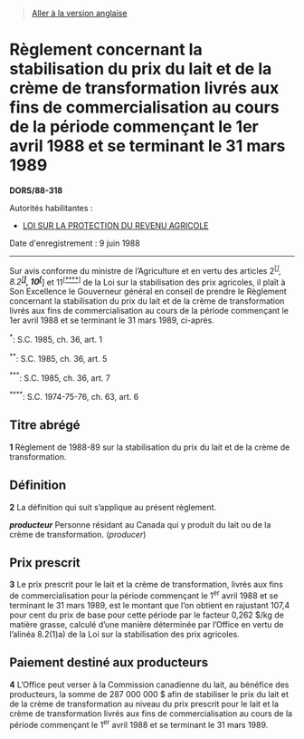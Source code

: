 > [Aller à la version anglaise](/en/Regulations/Statutory%20Orders%20and%20Regulations/88/318.md)

# Règlement concernant la stabilisation du prix du lait et de la crème de transformation livrés aux fins de commercialisation au cours de la période commençant le 1er avril 1988 et se terminant le 31 mars 1989

**DORS/88-318**

Autorités habilitantes : 
- [LOI SUR LA PROTECTION DU REVENU AGRICOLE](/fr/Lois/Lois%20du%20Canada/1991/ch.%2022.md)

Date d'enregistrement : 9 juin 1988

----------

Sur avis conforme du ministre de l’Agriculture et en vertu des articles 2<sup><a href='#nbp_SOR-88-318_f_hq_5998'>[*]</a></sup>, 8.2<sup><a href='#nbp_SOR-88-318_f_hq_5999'>[**]</a></sup>, 10<sup><a href='#nbp_SOR-88-318_f_hq_6000'>[***]</a></sup> et 11<sup><a href='#nbp_SOR-88-318_f_hq_6001'>[****]</a></sup> de la Loi sur la stabilisation des prix agricoles, il plaît à Son Excellence le Gouverneur général en conseil de prendre le Règlement concernant la stabilisation du prix du lait et de la crème de transformation livrés aux fins de commercialisation au cours de la période commençant le 1er avril 1988 et se terminant le 31 mars 1989, ci-après.

<a name='nbp_SOR-88-318_f_hq_5998'><sup>*</sup></a>: S.C. 1985, ch. 36, art. 1<br />

<a name='nbp_SOR-88-318_f_hq_5999'><sup>**</sup></a>: S.C. 1985, ch. 36, art. 5<br />

<a name='nbp_SOR-88-318_f_hq_6000'><sup>***</sup></a>: S.C. 1985, ch. 36, art. 7<br />

<a name='nbp_SOR-88-318_f_hq_6001'><sup>****</sup></a>: S.C. 1974-75-76, ch. 63, art. 6<br />




## Titre abrégé


**1** Règlement de 1988-89 sur la stabilisation du prix du lait et de la crème de transformation.




## Définition


**2** La définition qui suit s’applique au présent règlement.

***producteur*** Personne résidant au Canada qui y produit du lait ou de la crème de transformation. (*producer*)




## Prix prescrit


**3** Le prix prescrit pour le lait et la crème de transformation, livrés aux fins de commercialisation pour la période commençant le 1<sup>er</sup> avril 1988 et se terminant le 31 mars 1989, est le montant que l’on obtient en rajustant 107,4 pour cent du prix de base pour cette période par le facteur 0,262 $/kg de matière grasse, calculé d’une manière déterminée par l’Office en vertu de l’alinéa 8.2(1)a) de la Loi sur la stabilisation des prix agricoles.




## Paiement destiné aux producteurs


**4** L’Office peut verser à la Commission canadienne du lait, au bénéfice des producteurs, la somme de 287 000 000 $ afin de stabiliser le prix du lait et de la crème de transformation au niveau du prix prescrit pour le lait et la crème de transformation livrés aux fins de commercialisation au cours de la période commençant le 1<sup>er</sup> avril 1988 et se terminant le 31 mars 1989.


